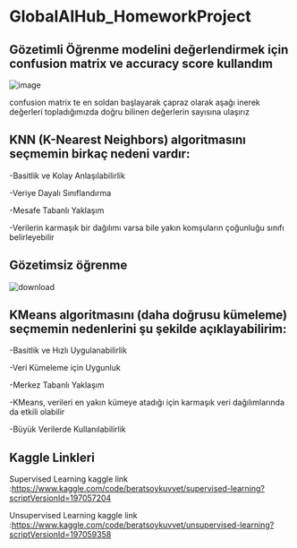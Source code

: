 # GlobalAIHub_HomeworkProject

Gözetimli Öğrenme modelini değerlendirmek için confusion matrix ve accuracy score kullandım
-

![image](https://github.com/user-attachments/assets/db8f484f-1205-4521-b60a-280744d42e9f)


confusion matrix te en soldan başlayarak çapraz olarak aşağı inerek değerleri topladığımızda doğru bilinen değerlerin sayısına ulaşırız

KNN (K-Nearest Neighbors) algoritmasını seçmemin birkaç nedeni vardır:
-

  -Basitlik ve Kolay Anlaşılabilirlik
  
  
  -Veriye Dayalı Sınıflandırma
  
  
  -Mesafe Tabanlı Yaklaşım
  
  
  -Verilerin karmaşık bir dağılımı varsa bile yakın komşuların çoğunluğu sınıfı belirleyebilir
  




Gözetimsiz öğrenme
-

![download](https://github.com/user-attachments/assets/2050c42f-d001-452b-9de7-0bedc50f3626)


KMeans algoritmasını (daha doğrusu kümeleme) seçmemin nedenlerini şu şekilde açıklayabilirim:
-

  -Basitlik ve Hızlı Uygulanabilirlik

  -Veri Kümeleme için Uygunluk

  -Merkez Tabanlı Yaklaşım

  -KMeans, verileri en yakın kümeye atadığı için karmaşık veri dağılımlarında da etkili olabilir

  -Büyük Verilerde Kullanılabilirlik



Kaggle Linkleri
-

Supervised Learning kaggle link :https://www.kaggle.com/code/beratsoykuvvet/supervised-learning?scriptVersionId=197057204

Unsupervised Learning kaggle link :https://www.kaggle.com/code/beratsoykuvvet/unsupervised-learning?scriptVersionId=197059358
